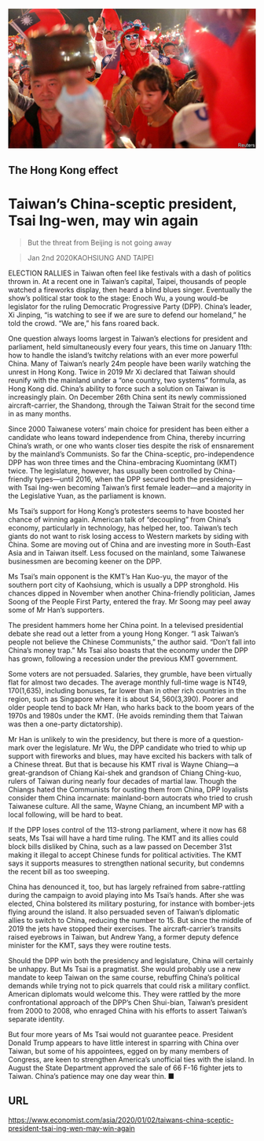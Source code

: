 ![](./images/20200104_ASP003_0.jpg)

## The Hong Kong effect

# Taiwan’s China-sceptic president, Tsai Ing-wen, may win again

> But the threat from Beijing is not going away

> Jan 2nd 2020KAOHSIUNG AND TAIPEI

ELECTION RALLIES in Taiwan often feel like festivals with a dash of politics thrown in. At a recent one in Taiwan’s capital, Taipei, thousands of people watched a fireworks display, then heard a blind blues singer. Eventually the show’s political star took to the stage: Enoch Wu, a young would-be legislator for the ruling Democratic Progressive Party (DPP). China’s leader, Xi Jinping, “is watching to see if we are sure to defend our homeland,” he told the crowd. “We are,” his fans roared back.

One question always looms largest in Taiwan’s elections for president and parliament, held simultaneously every four years, this time on January 11th: how to handle the island’s twitchy relations with an ever more powerful China. Many of Taiwan’s nearly 24m people have been warily watching the unrest in Hong Kong. Twice in 2019 Mr Xi declared that Taiwan should reunify with the mainland under a “one country, two systems” formula, as Hong Kong did. China’s ability to force such a solution on Taiwan is increasingly plain. On December 26th China sent its newly commissioned aircraft-carrier, the Shandong, through the Taiwan Strait for the second time in as many months.

Since 2000 Taiwanese voters’ main choice for president has been either a candidate who leans toward independence from China, thereby incurring China’s wrath, or one who wants closer ties despite the risk of ensnarement by the mainland’s Communists. So far the China-sceptic, pro-independence DPP has won three times and the China-embracing Kuomintang (KMT) twice. The legislature, however, has usually been controlled by China-friendly types—until 2016, when the DPP secured both the presidency—with Tsai Ing-wen becoming Taiwan’s first female leader—and a majority in the Legislative Yuan, as the parliament is known.

Ms Tsai’s support for Hong Kong’s protesters seems to have boosted her chance of winning again. American talk of “decoupling” from China’s economy, particularly in technology, has helped her, too. Taiwan’s tech giants do not want to risk losing access to Western markets by siding with China. Some are moving out of China and are investing more in South-East Asia and in Taiwan itself. Less focused on the mainland, some Taiwanese businessmen are becoming keener on the DPP.

Ms Tsai’s main opponent is the KMT’s Han Kuo-yu, the mayor of the southern port city of Kaohsiung, which is usually a DPP stronghold. His chances dipped in November when another China-friendly politician, James Soong of the People First Party, entered the fray. Mr Soong may peel away some of Mr Han’s supporters.

The president hammers home her China point. In a televised presidential debate she read out a letter from a young Hong Konger. “I ask Taiwan’s people not believe the Chinese Communists,” the author said. “Don’t fall into China’s money trap.” Ms Tsai also boasts that the economy under the DPP has grown, following a recession under the previous KMT government.

Some voters are not persuaded. Salaries, they grumble, have been virtually flat for almost two decades. The average monthly full-time wage is NT$49,170 ($1,635), including bonuses, far lower than in other rich countries in the region, such as Singapore where it is about S$4,560 ($3,390). Poorer and older people tend to back Mr Han, who harks back to the boom years of the 1970s and 1980s under the KMT. (He avoids reminding them that Taiwan was then a one-party dictatorship).

Mr Han is unlikely to win the presidency, but there is more of a question-mark over the legislature. Mr Wu, the DPP candidate who tried to whip up support with fireworks and blues, may have excited his backers with talk of a Chinese threat. But that is because his KMT rival is Wayne Chiang—a great-grandson of Chiang Kai-shek and grandson of Chiang Ching-kuo, rulers of Taiwan during nearly four decades of martial law. Though the Chiangs hated the Communists for ousting them from China, DPP loyalists consider them China incarnate: mainland-born autocrats who tried to crush Taiwanese culture. All the same, Wayne Chiang, an incumbent MP with a local following, will be hard to beat.

If the DPP loses control of the 113-strong parliament, where it now has 68 seats, Ms Tsai will have a hard time ruling. The KMT and its allies could block bills disliked by China, such as a law passed on December 31st making it illegal to accept Chinese funds for political activities. The KMT says it supports measures to strengthen national security, but condemns the recent bill as too sweeping.

China has denounced it, too, but has largely refrained from sabre-rattling during the campaign to avoid playing into Ms Tsai’s hands. After she was elected, China bolstered its military posturing, for instance with bomber-jets flying around the island. It also persuaded seven of Taiwan’s diplomatic allies to switch to China, reducing the number to 15. But since the middle of 2019 the jets have stopped their exercises. The aircraft-carrier’s transits raised eyebrows in Taiwan, but Andrew Yang, a former deputy defence minister for the KMT, says they were routine tests.

Should the DPP win both the presidency and legislature, China will certainly be unhappy. But Ms Tsai is a pragmatist. She would probably use a new mandate to keep Taiwan on the same course, rebuffing China’s political demands while trying not to pick quarrels that could risk a military conflict. American diplomats would welcome this. They were rattled by the more confrontational approach of the DPP’s Chen Shui-bian, Taiwan’s president from 2000 to 2008, who enraged China with his efforts to assert Taiwan’s separate identity.

But four more years of Ms Tsai would not guarantee peace. President Donald Trump appears to have little interest in sparring with China over Taiwan, but some of his appointees, egged on by many members of Congress, are keen to strengthen America’s unofficial ties with the island. In August the State Department approved the sale of 66 F-16 fighter jets to Taiwan. China’s patience may one day wear thin. ■

## URL

https://www.economist.com/asia/2020/01/02/taiwans-china-sceptic-president-tsai-ing-wen-may-win-again
